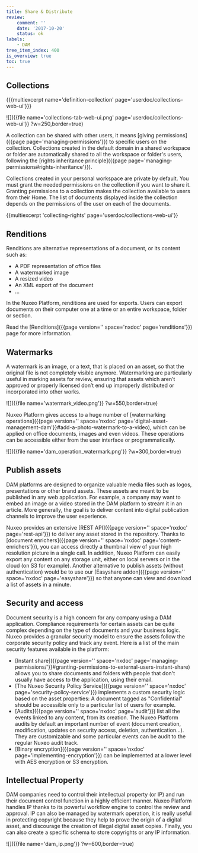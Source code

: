 ```yaml
---
title: Share & Distribute
review:
    comment: ''
    date: '2017-10-20'
    status: ok
labels:
    - DAM
tree_item_index: 400
is_overview: true
toc: true
---
```


## Collections

{{{multiexcerpt name='definition-collection' page='userdoc/collections-web-ui'}}}

![]({{file name='collections-tab-web-ui.png' page='userdoc/collections-web-ui'}} ?w=250,border=true)

A collection can be shared with other users, it means [giving permissions]({{page page='managing-permissions'}}) to specific users on the collection. Collections created in the default domain in a shared workspace or folder are automatically shared to all the workspace or folder's users, following the [rights inheritance principle]({{page page='managing-permissions#rights-inheritance'}}).

Collections created in your personal workspace are private by default. You must grant the needed permissions on the collection if you want to share it. Granting permissions to a collection makes the collection available to users from their Home. The list of documents displayed inside the collection depends on the permissions of the user on each of the documents.

{{multiexcerpt 'collecting-rights' page='userdoc/collections-web-ui'}}

##  Renditions

Renditions are alternative representations of a document, or its content such as:

*   A PDF representation of office files
*   A watermarked image
*   A resized video
*   An XML export of the document
*   ...

In the Nuxeo Platform, renditions are used for exports. Users can export documents on their computer one at a time or an entire workspace, folder or section.

Read the [Renditions]({{page version='' space='nxdoc' page='renditions'}}) page for more information.

##  Watermarks

A watermark is an image, or a text, that is placed on an asset, so that the original file is not completely visible anymore. Watermarking are particularly useful in marking assets for review, ensuring that assets which aren’t approved or properly licensed don’t end up improperly distributed or incorporated into other works.

![]({{file name='watermark_video.png'}} ?w=550,border=true)

Nuxeo Platform gives access to a huge number of [watermarking operations]({{page version='' space='nxdoc' page='digital-asset-management-dam'}}#add-a-photo-watermark-to-a-video), which can be applied on office documents, images and even videos. These operations can be accessible either from the user interface or programmatically.

![]({{file name='dam_operation_watermark.png'}} ?w=300,border=true)

## Publish assets

 DAM platforms are designed to organize valuable media files such as logos, presentations or other brand assets. These assets are meant to be published in any web application. For example, a company may want to embed an image or a video stored in the DAM platform to stream it in an article. More generally, the goal is to deliver content into digital publication channels to improve the user experience.

 Nuxeo provides an extensive [REST API]({{page version='' space='nxdoc' page='rest-api'}}) to deliver any asset stored in the repository. Thanks to [document enrichers]({{page version='' space='nxdoc' page='content-enrichers'}}), you can access directly a thumbnail view of your high resolution picture in a single call. In addition, Nuxeo Platform can easily export any content on any storage unit, either on local servers or in the cloud (on S3 for example). Another alternative to publish assets (without authentication) would be to use our [Easyshare addon]({{page version='' space='nxdoc' page='easyshare'}}) so that anyone can view and download a list of assets in a minute.

## Security and access

Document security is a high concern for any company using a DAM application. Compliance requirements for certain assets can be quite complex depending on the type of documents and your business logic. Nuxeo provides a granular security model to ensure the assets follow the corporate security policy and track any event. Here is a list of the main security features available in the platform:

- [Instant share]({{page version='' space='nxdoc' page='managing-permissions/'}}#granting-permissions-to-external-users-instant-share) allows you to share documents and folders with people that don't usually have access to the application, using their email.
- [The Nuxeo Security Policy Service]({{page version='' space='nxdoc' page='security-policy-service'}}) implements a custom security logic based on the asset properties: A document tagged as "Confidential" should be accessible only to a particular list of users for example.
- [Audits]({{page version='' space='nxdoc' page='audit'}}) list all the events linked to any content, from its creation. The Nuxeo Platform audits by default an important number of event (document creation, modification, updates on security access, deletion, authentication...). They are customizable and some particular events can be audit to the regular Nuxeo audit track.
- [Binary encryption]({{page version='' space='nxdoc' page='implementing-encryption'}}) can be implemented at a lower level with AES encryption or S3 encryption.

## Intellectual Property

DAM companies need to control their intellectual property (or IP) and run their document control function in a highly efficient manner. Nuxeo Platform handles IP thanks to its powerful workflow engine to control the review and approval. IP can also be managed by watermark operation, it is really useful in protecting copyright because they help to prove the origin of a digital asset, and discourage the creation of illegal digital asset copies. Finally, you can also create a specific schema to store copyrights or any IP information.

![]({{file name='dam_ip.png'}} ?w=600,border=true)
